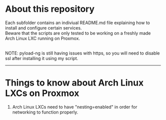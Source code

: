 # About this repository

Each subfolder contains an indiviual README.md file explaining how to install and configure certain services.\
Beware that the scripts are only tested to be working on a freshly made Arch Linux LXC running on Proxmox.

<br />
NOTE: pyload-ng is still having issues with https, so you will need to disable ssl after installing it using my script.

<br />
<hr>

# Things to know about Arch Linux LXCs on Proxmox

1. Arch Linux LXCs need to have "nesting=enabled" in order for networking to function properly.
